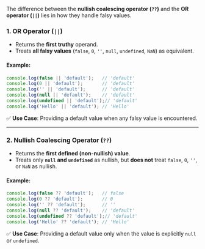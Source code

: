 The difference between the **nullish coalescing operator (`??`)** and the **OR operator (`||`)** lies in how they handle falsy values.

### **1. OR Operator (`||`)**

- Returns the **first truthy** operand.
- Treats **all falsy values** (`false`, `0`, `''`, `null`, `undefined`, `NaN`) as equivalent.

#### **Example:**

```js
console.log(false || 'default');   // 'default'
console.log(0 || 'default');       // 'default'
console.log('' || 'default');      // 'default'
console.log(null || 'default');    // 'default'
console.log(undefined || 'default');// 'default'
console.log('Hello' || 'default'); // 'Hello'
```

✅ **Use Case**: Providing a default value when any falsy value is encountered.

---

### **2. Nullish Coalescing Operator (`??`)**

- Returns the **first defined (non-nullish) value**.
- Treats only **`null` and `undefined`** as nullish, but **does not** treat `false`, `0`, `''`, or `NaN` as nullish.

#### **Example:**

```js
console.log(false ?? 'default');   // false
console.log(0 ?? 'default');       // 0
console.log('' ?? 'default');      // ''
console.log(null ?? 'default');    // 'default'
console.log(undefined ?? 'default');// 'default'
console.log('Hello' ?? 'default'); // 'Hello'
```

✅ **Use Case**: Providing a default value only when the value is explicitly `null` or `undefined`.



